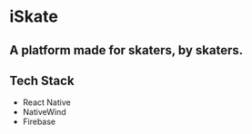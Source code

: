 # iSkate
A platform made for skaters, by skaters.
---
## Tech Stack
- React Native
- NativeWind
- Firebase
